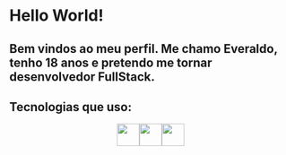 # Hello World!

## Bem vindos ao meu perfil. Me chamo Everaldo, tenho 18 anos e pretendo me tornar desenvolvedor FullStack.

## Tecnologias que uso:

<div style="display:flex;justify-content:center;align-items:center">
<img src="https://cdn.jsdelivr.net/gh/devicons/devicon@latest/icons/html5/html5-original.svg" width="40" height="40" align="center"/>
<img src="https://cdn.jsdelivr.net/gh/devicons/devicon@latest/icons/css3/css3-original.svg" width="40" height="40" align="center"/>
<img src="https://cdn.jsdelivr.net/gh/devicons/devicon@latest/icons/javascript/javascript-plain.svg" width="40" height:"40"/>
          
</div> 
          

<!--
**Everaldo451/Everaldo451** is a ✨ _special_ ✨ repository because its `README.md` (this file) appears on your GitHub profile.

Here are some ideas to get you started:

- 🔭 I’m currently working on ...
- 🌱 I’m currently learning ...
- 👯 I’m looking to collaborate on ...
- 🤔 I’m looking for help with ...
- 💬 Ask me about ...
- 📫 How to reach me: ...
- 😄 Pronouns: ...
- ⚡ Fun fact: ...
-->
